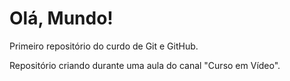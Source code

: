 # Olá, Mundo!
 Primeiro repositório do curdo de Git e GitHub.

Repositório criando durante uma aula do canal "Curso em Vídeo".